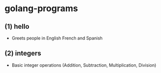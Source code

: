 # golang-programs
## (1) hello
* Greets people in English French and Spanish
## (2) integers
* Basic integer operations (Addition, Subtraction, Multiplication, Division)